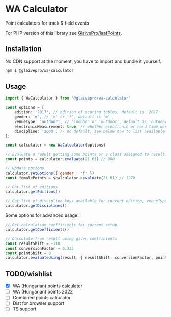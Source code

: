 # WA Calculator

Point calculators for track & field events

For PHP version of this library see [GlaivePro/IaafPoints](https://github.com/GlaivePro/IaafPoints).

## Installation

No CDN support at the moment, you have to import and bundle it yourself.

```sh
npm i @glaivepro/wa-calculator
```

## Usage

```js
import { WaCalculator } from '@glaivepro/wa-calculator'

const options = [
	edition: '2017', // edition of scoring tables, default is '2017' 
	gender: 'm', // 'm' or 'f', default is 'm'
	venueType: 'outdoor', // 'indoor' or 'outdoor', default is 'outdoor'
	electronicMeasurement: true, // whether electronic or hand time was taken, default is true
	discipline: '200m', // no default, see below how to list available keys
];

const calculator = new WaCalculator(options)

// Evaluate a result getting some points or a class assigned to result.
const points = calculator.evaluate(21.61) // 980

// Update options
calculator.setOptions({ gender : 'f' })
const femalePoints = $calculator->evaluate(21.61) // 1279

// Get list of editions
calculator.getEditions()

// Get list of discipline keys available for current edition, venueType and gender
calculator.getDisciplines()
```

Some options for advanced usage:

```js
// Get calculation coefficients for current setup
calculator.getCoefficients()

// Calculate from result using given coefficients
const resultShift = -110
const conversionFactor = 0.335
const pointShift = 0
calculator.evaluateUsing(result, { resultShift, conversionFactor, pointShift })
```

## TODO/wishlist

- [x] WA (Hungarian) points calculator
- [ ] WA (Hungarian) points 2022
- [ ] Combined points calculator
- [ ] Dist for browser support
- [ ] TS support
